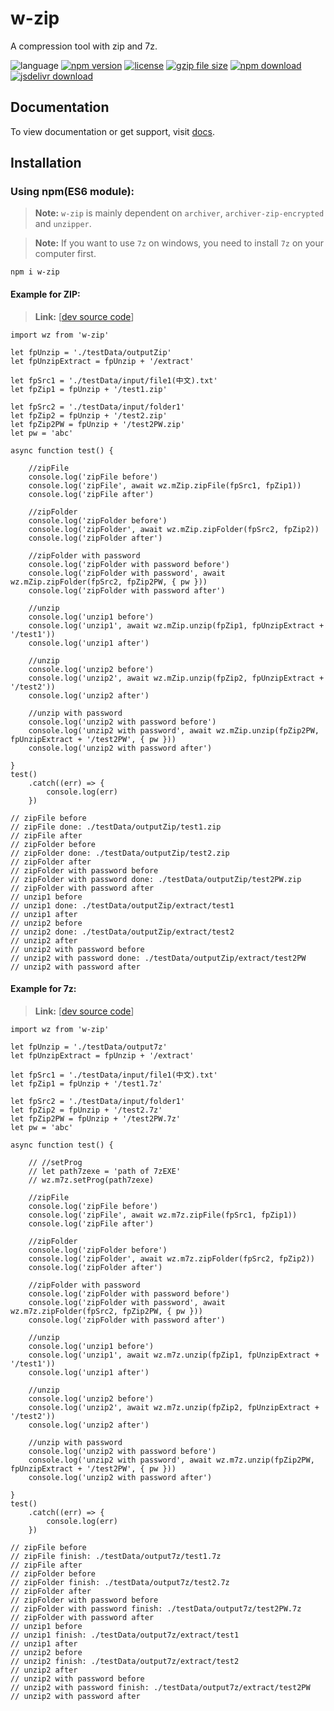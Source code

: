 # w-zip
A compression tool with zip and 7z.

![language](https://img.shields.io/badge/language-JavaScript-orange.svg) 
[![npm version](http://img.shields.io/npm/v/w-zip.svg?style=flat)](https://npmjs.org/package/w-zip) 
[![license](https://img.shields.io/npm/l/w-zip.svg?style=flat)](https://npmjs.org/package/w-zip) 
[![gzip file size](http://img.badgesize.io/yuda-lyu/w-zip/master/dist/w-zip.umd.js.svg?compression=gzip)](https://github.com/yuda-lyu/w-zip)
[![npm download](https://img.shields.io/npm/dt/w-zip.svg)](https://npmjs.org/package/w-zip) 
[![jsdelivr download](https://img.shields.io/jsdelivr/npm/hm/w-zip.svg)](https://www.jsdelivr.com/package/npm/w-zip)

## Documentation
To view documentation or get support, visit [docs](https://yuda-lyu.github.io/w-zip/mZip.html).

## Installation
### Using npm(ES6 module):
> **Note:** `w-zip` is mainly dependent on `archiver`, `archiver-zip-encrypted` and `unzipper`.

> **Note:** If you want to use `7z` on windows, you need to install `7z` on your computer first.

```alias
npm i w-zip
```

#### Example for ZIP:
> **Link:** [[dev source code](https://github.com/yuda-lyu/w-zip/blob/master/g-zip.mjs)]
```alias
import wz from 'w-zip'

let fpUnzip = './testData/outputZip'
let fpUnzipExtract = fpUnzip + '/extract'

let fpSrc1 = './testData/input/file1(中文).txt'
let fpZip1 = fpUnzip + '/test1.zip'

let fpSrc2 = './testData/input/folder1'
let fpZip2 = fpUnzip + '/test2.zip'
let fpZip2PW = fpUnzip + '/test2PW.zip'
let pw = 'abc'

async function test() {

    //zipFile
    console.log('zipFile before')
    console.log('zipFile', await wz.mZip.zipFile(fpSrc1, fpZip1))
    console.log('zipFile after')

    //zipFolder
    console.log('zipFolder before')
    console.log('zipFolder', await wz.mZip.zipFolder(fpSrc2, fpZip2))
    console.log('zipFolder after')

    //zipFolder with password
    console.log('zipFolder with password before')
    console.log('zipFolder with password', await wz.mZip.zipFolder(fpSrc2, fpZip2PW, { pw }))
    console.log('zipFolder with password after')

    //unzip
    console.log('unzip1 before')
    console.log('unzip1', await wz.mZip.unzip(fpZip1, fpUnzipExtract + '/test1'))
    console.log('unzip1 after')

    //unzip
    console.log('unzip2 before')
    console.log('unzip2', await wz.mZip.unzip(fpZip2, fpUnzipExtract + '/test2'))
    console.log('unzip2 after')

    //unzip with password
    console.log('unzip2 with password before')
    console.log('unzip2 with password', await wz.mZip.unzip(fpZip2PW, fpUnzipExtract + '/test2PW', { pw }))
    console.log('unzip2 with password after')

}
test()
    .catch((err) => {
        console.log(err)
    })

// zipFile before
// zipFile done: ./testData/outputZip/test1.zip
// zipFile after
// zipFolder before
// zipFolder done: ./testData/outputZip/test2.zip
// zipFolder after
// zipFolder with password before
// zipFolder with password done: ./testData/outputZip/test2PW.zip
// zipFolder with password after
// unzip1 before
// unzip1 done: ./testData/outputZip/extract/test1
// unzip1 after
// unzip2 before
// unzip2 done: ./testData/outputZip/extract/test2
// unzip2 after
// unzip2 with password before
// unzip2 with password done: ./testData/outputZip/extract/test2PW
// unzip2 with password after
```

#### Example for 7z:
> **Link:** [[dev source code](https://github.com/yuda-lyu/w-zip/blob/master/g-7z.mjs)]
```alias
import wz from 'w-zip'

let fpUnzip = './testData/output7z'
let fpUnzipExtract = fpUnzip + '/extract'

let fpSrc1 = './testData/input/file1(中文).txt'
let fpZip1 = fpUnzip + '/test1.7z'

let fpSrc2 = './testData/input/folder1'
let fpZip2 = fpUnzip + '/test2.7z'
let fpZip2PW = fpUnzip + '/test2PW.7z'
let pw = 'abc'

async function test() {

    // //setProg
    // let path7zexe = 'path of 7zEXE'
    // wz.m7z.setProg(path7zexe)

    //zipFile
    console.log('zipFile before')
    console.log('zipFile', await wz.m7z.zipFile(fpSrc1, fpZip1))
    console.log('zipFile after')

    //zipFolder
    console.log('zipFolder before')
    console.log('zipFolder', await wz.m7z.zipFolder(fpSrc2, fpZip2))
    console.log('zipFolder after')

    //zipFolder with password
    console.log('zipFolder with password before')
    console.log('zipFolder with password', await wz.m7z.zipFolder(fpSrc2, fpZip2PW, { pw }))
    console.log('zipFolder with password after')

    //unzip
    console.log('unzip1 before')
    console.log('unzip1', await wz.m7z.unzip(fpZip1, fpUnzipExtract + '/test1'))
    console.log('unzip1 after')

    //unzip
    console.log('unzip2 before')
    console.log('unzip2', await wz.m7z.unzip(fpZip2, fpUnzipExtract + '/test2'))
    console.log('unzip2 after')

    //unzip with password
    console.log('unzip2 with password before')
    console.log('unzip2 with password', await wz.m7z.unzip(fpZip2PW, fpUnzipExtract + '/test2PW', { pw }))
    console.log('unzip2 with password after')

}
test()
    .catch((err) => {
        console.log(err)
    })
    
// zipFile before
// zipFile finish: ./testData/output7z/test1.7z
// zipFile after
// zipFolder before
// zipFolder finish: ./testData/output7z/test2.7z
// zipFolder after
// zipFolder with password before
// zipFolder with password finish: ./testData/output7z/test2PW.7z
// zipFolder with password after
// unzip1 before
// unzip1 finish: ./testData/output7z/extract/test1
// unzip1 after
// unzip2 before
// unzip2 finish: ./testData/output7z/extract/test2
// unzip2 after
// unzip2 with password before
// unzip2 with password finish: ./testData/output7z/extract/test2PW
// unzip2 with password after
```
